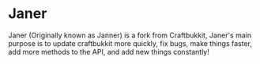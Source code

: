 Janer
=====
Janer (Originally known as Janner) is a fork from Craftbukkit, Janer's main purpose is to update craftbukkit more
quickly, fix bugs, make things faster, add more methods to the API, and add new things constantly!

